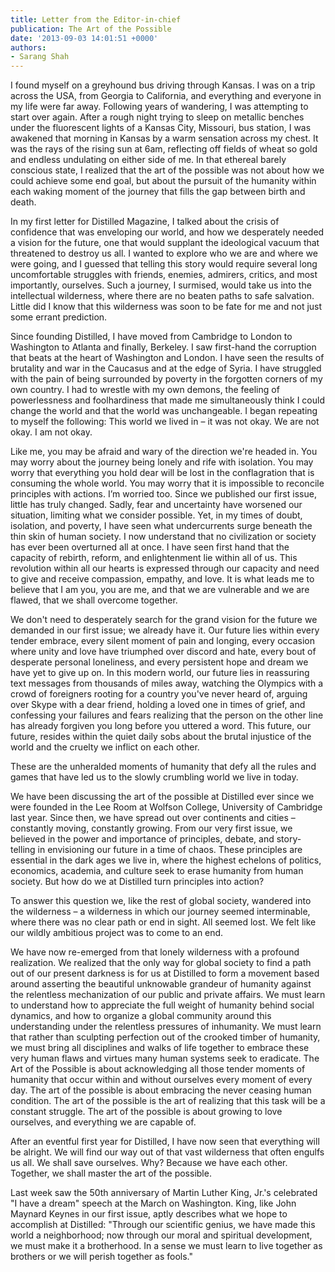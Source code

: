 ```yaml
---
title: Letter from the Editor-in-chief
publication: The Art of the Possible
date: '2013-09-03 14:01:51 +0000'
authors:
- Sarang Shah
---
```


I found myself on a greyhound bus driving through Kansas. I was on a trip across the USA, from Georgia to California, and everything and everyone in my life were far away. Following years of wandering, I was attempting to start over again. After a rough night trying to sleep on metallic benches under the fluorescent lights of a Kansas City, Missouri, bus station, I was awakened that morning in Kansas by a warm sensation across my chest. It was the rays of the rising sun at 6am, reflecting off fields of wheat so gold and endless undulating on either side of me. In that ethereal barely conscious state, I realized that the art of the possible was not about how we could achieve some end goal, but about the pursuit of the humanity within each waking moment of the journey that fills the gap between birth and death.

In my first letter for Distilled Magazine, I talked about the crisis of confidence that was enveloping our world, and how we desperately needed a vision for the future, one that would supplant the ideological vacuum that threatened to destroy us all. I wanted to explore who we are and where we were going, and I guessed that telling this story would require several long uncomfortable struggles with friends, enemies, admirers, critics, and most importantly, ourselves. Such a journey, I surmised, would take us into the intellectual wilderness, where there are no beaten paths to safe salvation. Little did I know that this wilderness was soon to be fate for me and not just some errant prediction.

Since founding Distilled, I have moved from Cambridge to London to Washington to Atlanta and finally, Berkeley. I saw first-hand the corruption that beats at the heart of Washington and London. I have seen the results of brutality and war in the Caucasus and at the edge of Syria. I have struggled with the pain of being surrounded by poverty in the forgotten corners of my own country. I had to wrestle with my own demons, the feeling of powerlessness and foolhardiness that made me simultaneously think I could change the world and that the world was unchangeable. I began repeating to myself the following: This world we lived in – it was not okay. We are not okay. I am not okay.

Like me, you may be afraid and wary of the direction we're headed in. You may worry about the journey being lonely and rife with isolation. You may worry that everything you hold dear will be lost in the conflagration that is consuming the whole world. You may worry that it is impossible to reconcile principles with actions. I’m worried too. Since we published our first issue, little has truly changed. Sadly, fear and uncertainty have worsened our situation, limiting what we consider possible. Yet, in my times of doubt, isolation, and poverty, I have seen what undercurrents surge beneath the thin skin of human society. I now understand that no civilization or society has ever been overturned all at once. I have seen first hand that the capacity of rebirth, reform, and enlightenment lie within all of us. This revolution within all our hearts is expressed through our capacity and need to give and receive compassion, empathy, and love. It is what leads me to believe that I am you, you are me, and that we are vulnerable and we are flawed, that we shall overcome together.

We don't need to desperately search for the grand vision for the future we demanded in our first issue; we already have it. Our future lies within every tender embrace, every silent moment of pain and longing, every occasion where unity and love have triumphed over discord and hate, every bout of desperate personal loneliness, and every persistent hope and dream we have yet to give up on. In this modern world, our future lies in reassuring text messages from thousands of miles away, watching the Olympics with a crowd of foreigners rooting for a country you've never heard of, arguing over Skype with a dear friend, holding a loved one in times of grief, and confessing your failures and fears realizing that the person on the other line has already forgiven you long before you uttered a word. This future, our future, resides within the quiet daily sobs about the brutal injustice of the world and the cruelty we inflict on each other.

These are the unheralded moments of humanity that defy all the rules and games that have led us to the slowly crumbling world we live in today.

We have been discussing the art of the possible at Distilled ever since we were founded in the Lee Room at Wolfson College, University of Cambridge last year. Since then, we have spread out over continents and cities – constantly moving, constantly growing. From our very first issue, we believed in the power and importance of principles, debate, and story-telling in envisioning our future in a time of chaos. These principles are essential in the dark ages we live in, where the highest echelons of politics, economics, academia, and culture seek to erase humanity from human society. But how do we at Distilled turn principles into action?

To answer this question we, like the rest of global society, wandered into the wilderness – a wilderness in which our journey seemed interminable, where there was no clear path or end in sight. All seemed lost. We felt like our wildly ambitious project was to come to an end.

We have now re-emerged from that lonely wilderness with a profound realization. We realized that the only way for global society to find a path out of our present darkness is for us at Distilled to form a movement based around asserting the beautiful unknowable grandeur of humanity against the relentless mechanization of our public and private affairs. We must learn to understand how to appreciate the full weight of humanity behind social dynamics, and how to organize a global community around this understanding under the relentless pressures of inhumanity. We must learn that rather than sculpting perfection out of the crooked timber of humanity, we must bring all disciplines and walks of life together to embrace these very human flaws and virtues many human systems seek to eradicate. The Art of the Possible is about acknowledging all those tender moments of humanity that occur within and without ourselves every moment of every day. The art of the possible is about embracing the never ceasing human condition. The art of the possible is the art of realizing that this task will be a constant struggle. The art of the possible is about growing to love ourselves, and everything we are capable of.

After an eventful first year for Distilled, I have now seen that everything will be alright. We will find our way out of that vast wilderness that often engulfs us all. We shall save ourselves. Why? Because we have each other. Together, we shall master the art of the possible.

Last week saw the 50th anniversary of Martin Luther King, Jr.'s celebrated "I have a dream" speech at the March on Washington. King, like John Maynard Keynes in our first issue, aptly describes what we hope to accomplish at Distilled: "Through our scientific genius, we have made this world a neighborhood; now through our moral and spiritual development, we must make it a brotherhood. In a sense we must learn to live together as brothers or we will perish together as fools."
